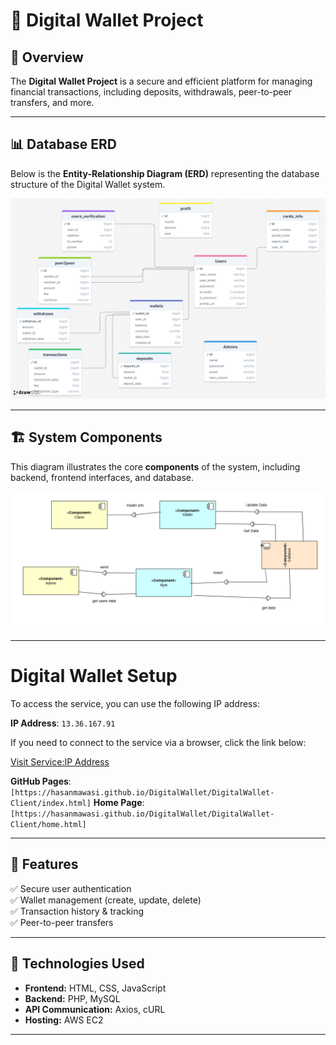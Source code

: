 # 📱 Digital Wallet Project

## 📌 Overview
The **Digital Wallet Project** is a secure and efficient platform for managing financial transactions, including deposits, withdrawals, peer-to-peer transfers, and more. 

---

## 📊 Database ERD
Below is the **Entity-Relationship Diagram (ERD)** representing the database structure of the Digital Wallet system.

![Database ERD](https://github.com/Hasanmawasi/DigitalWallet/blob/024d3cb6642e2066b943dbc51c39cd491d9ff129/DigitalWallet-Client/image/coponents/ER-DigitalWallet.png)

---

## 🏗️ System Components
This diagram illustrates the core **components** of the system, including backend, frontend interfaces, and database.

![System Components](https://github.com/Hasanmawasi/DigitalWallet/blob/9bc392a0f41a02a309126854faee6f934d4f2353/DigitalWallet-Client/image/coponents/components.png)

---
# Digital Wallet Setup

To access the service, you can use the following IP address:

**IP Address**: `13.36.167.91`

If you need to connect to the service via a browser, click the link below:

[Visit Service:IP Address](http://13.36.167.91)

**GitHub Pages**: `[https://hasanmawasi.github.io/DigitalWallet/DigitalWallet-Client/index.html]`
**Home  Page**: `[https://hasanmawasi.github.io/DigitalWallet/DigitalWallet-Client/home.html]`

---

## 🚀 Features
✅ Secure user authentication  
✅ Wallet management (create, update, delete)  
✅ Transaction history & tracking  
✅ Peer-to-peer transfers  

---

## 🔧 Technologies Used
- **Frontend:** HTML, CSS, JavaScript  
- **Backend:** PHP, MySQL  
- **API Communication:** Axios, cURL  
- **Hosting:** AWS EC2  

---


